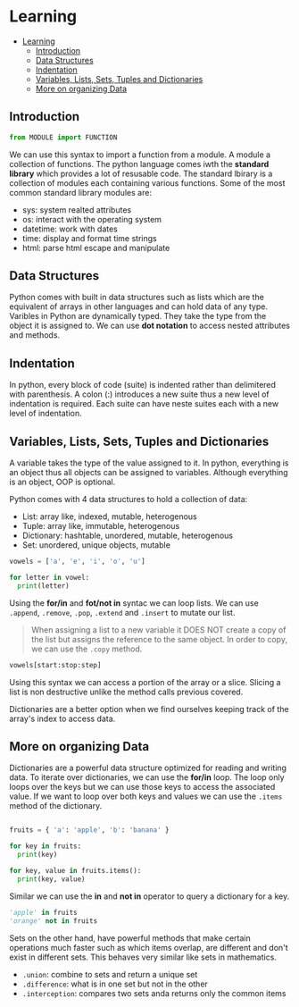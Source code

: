 # Learning

- [Learning](#learning)
  - [Introduction](#introduction)
  - [Data Structures](#data-structures)
  - [Indentation](#indentation)
  - [Variables, Lists, Sets, Tuples and Dictionaries](#variables-lists-sets-tuples-and-dictionaries)
  - [More on organizing Data](#more-on-organizing-data)

## Introduction

```python
from MODULE import FUNCTION
```

We can use this syntax to import a function from a module. A module a collection
of functions. The python language comes iwth the **standard library** which
provides a lot of resusable code. The standard lbirary is a collection of
modules each containing various functions. Some of the most common standard
library modules are:

- sys: system realted attributes
- os: interact with the operating system
- datetime: work with dates
- time: display and format time strings
- html: parse html escape and manipulate

## Data Structures

Python comes with built in data structures such as lists which are the
equivalent of arrays in other languages and can hold data of any type. Varibles
in Python are dynamically typed. They take the type from the object it is
assigned to. We can use **dot notation** to access nested attributes and
methods.

## Indentation

In python, every block of code (suite) is indented rather than delimitered with
parenthesis. A colon (:) introduces a new suite thus a new level of indentation
is required. Each suite can have neste suites each with a new level of
indentation.

## Variables, Lists, Sets, Tuples and Dictionaries

A variable takes the type of the value assigned to it. In python, everything is
an object thus all objects can be assigned to variables. Although everything is
an object, OOP is optional.

Python comes with 4 data structures to hold a collection of data:

- List: array like, indexed, mutable, heterogenous
- Tuple: array like, immutable, heterogenous
- Dictionary: hashtable, unordered, mutable, heterogenous
- Set: unordered, unique objects, mutable

```python
vowels = ['a', 'e', 'i', 'o', 'u']

for letter in vowel:
  print(letter)
```

Using the **for/in** and **fot/not in** syntac we can loop lists. We can use
`.append`, `.remove`, `.pop`, `.extend` and `.insert` to mutate our list.

> When assigning a list to a new variable it DOES NOT create a copy of the list
> but assigns the reference to the same object. In order to copy, we can use
> the `.copy` method.

```python
vowels[start:stop:step]
```

Using this syntax we can access a portion of the array or a slice. Slicing a
list is non destructive unlike the method calls previous covered.

Dictionaries are a better option when we find ourselves keeping track of the
array's index to access data.

## More on organizing Data

Dictionaries are a powerful data structure optimized for reading and writing
data. To iterate over dictionaries, we can use the **for/in** loop. The loop
only loops over the keys but we can use those keys to access the associated
value. If we want to loop over both keys and values we can use the `.items`
method of the dictionary.

```python

fruits = { 'a': 'apple', 'b': 'banana' }

for key in fruits:
  print(key)

for key, value in fruits.items():
  print(key, value)
```

Similar we can use the **in** and **not in** operator to query a dictionary for
a key.

```python
'apple' in fruits
'orange' not in fruits
```

Sets on the other hand, have powerful methods that make certain operations
much faster such as which items overlap, are different and don't exist in
different sets. This behaves very similar like sets in mathematics.

- `.union`: combine to sets and return a unique set
- `.difference`: what is in one set but not in the other
- `.interception`: compares two sets anda returns only the common items

